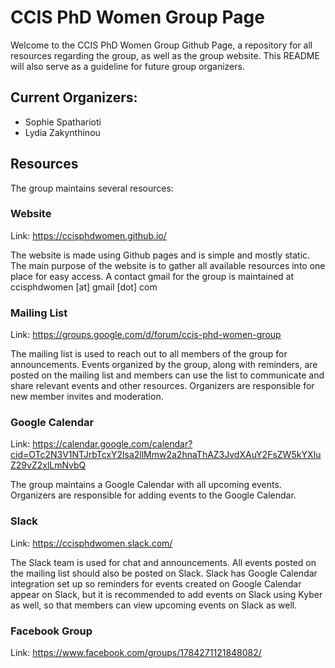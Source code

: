 # CCIS PhD Women Group Page
Welcome to the CCIS PhD Women Group Github Page, a repository for all resources regarding the group, as well as the group website. This README will also serve as a guideline for future group organizers. 

## Current Organizers:

* Sophie Spatharioti
* Lydia Zakynthinou

## Resources
The group maintains several resources:

### Website

Link: https://ccisphdwomen.github.io/

The website is made using Github pages and is simple and mostly static. The main purpose of the website is to gather all available resources into one place for easy access. A contact gmail for the group is maintained at ccisphdwomen [at] gmail [dot] com

### Mailing List

Link: https://groups.google.com/d/forum/ccis-phd-women-group

The mailing list is used to reach out to all members of the group for announcements. Events organized by the group, along with reminders, are posted on the mailing list and members can use the list to communicate and share relevant events and other resources. Organizers are responsible for new member invites and moderation.

### Google Calendar

Link: https://calendar.google.com/calendar?cid=OTc2N3V1NTJrbTcxY2lsa2llMmw2a2hnaThAZ3JvdXAuY2FsZW5kYXIuZ29vZ2xlLmNvbQ

The group maintains a Google Calendar with all upcoming events. Organizers are responsible for adding events to the Google Calendar.

### Slack

Link: https://ccisphdwomen.slack.com/

The Slack team is used for chat and announcements. All events posted on the mailing list should also be posted on Slack. Slack has Google Calendar integration set up so reminders for events created on Google Calendar appear on Slack, but it is recommended to add events on Slack using Kyber as well, so that members can view upcoming events on Slack as well.

### Facebook Group

Link: https://www.facebook.com/groups/1784271121848082/





